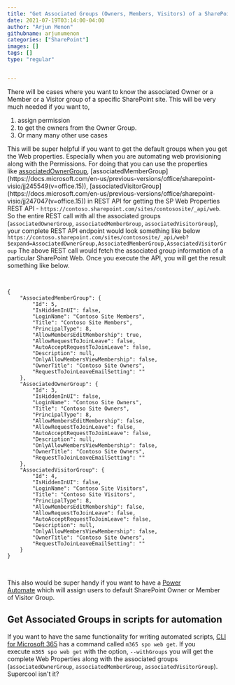 ```yaml
---
title: "Get Associated Groups (Owners, Members, Visitors) of a SharePoint Site"
date: 2021-07-19T03:14:00-04:00
author: "Arjun Menon"
githubname: arjunumenon
categories: ["SharePoint"]
images: []
tags: []
type: "regular"


---
```


There will be cases where you want to know the associated Owner or a
Member or a Visitor group of a specific SharePoint site. This will be
very much needed if you want to,

1.  assign permission
2.  to get the owners from the Owner Group.
3.  Or many many other use cases


This will be super helpful if you want to get the default groups when
you get the Web properties. Especially when you are automating web
provisioning along with the Permissions.
For doing that you can use the properties
like [associatedOwnerGroup](https://docs.microsoft.com/en-us/previous-versions/office/sharepoint-visio/jj245638(v=office.15)), [associatedMemberGroup](https://docs.microsoft.com/en-us/previous-versions/office/sharepoint-visio/jj245549(v=office.15)), [associatedVisitorGroup](https://docs.microsoft.com/en-us/previous-versions/office/sharepoint-visio/jj247047(v=office.15)) in
REST API for getting the SP Web Properties REST API
- `https://contoso.sharepoint.com/sites/contososite/_api/web`.
So the entire REST call with all the associated groups
(`associatedOwnerGroup`, `associatedMemberGroup`, `associatedVisitorGroup`), your complete REST API endpoint would look
something like below
`https://contoso.sharepoint.com/sites/contososite/_api/web?`
`$expand=AssociatedOwnerGroup,AssociatedMemberGroup,AssociatedVisitorGroup`
The above REST call would fetch the associated group information of a
particular SharePoint Web. Once you execute the API, you will get the
result something like below.
 
 

 
``` {.lia-code-sample .language-json}
{
    "AssociatedMemberGroup": {
        "Id": 5,
        "IsHiddenInUI": false,
        "LoginName": "Contoso Site Members",
        "Title": "Contoso Site Members",
        "PrincipalType": 8,
        "AllowMembersEditMembership": true,
        "AllowRequestToJoinLeave": false,
        "AutoAcceptRequestToJoinLeave": false,
        "Description": null,
        "OnlyAllowMembersViewMembership": false,
        "OwnerTitle": "Contoso Site Owners",
        "RequestToJoinLeaveEmailSetting": ""
    },
    "AssociatedOwnerGroup": {
        "Id": 3,
        "IsHiddenInUI": false,
        "LoginName": "Contoso Site Owners",
        "Title": "Contoso Site Owners",
        "PrincipalType": 8,
        "AllowMembersEditMembership": false,
        "AllowRequestToJoinLeave": false,
        "AutoAcceptRequestToJoinLeave": false,
        "Description": null,
        "OnlyAllowMembersViewMembership": false,
        "OwnerTitle": "Contoso Site Owners",
        "RequestToJoinLeaveEmailSetting": ""
    },
    "AssociatedVisitorGroup": {
        "Id": 4,
        "IsHiddenInUI": false,
        "LoginName": "Contoso Site Visitors",
        "Title": "Contoso Site Visitors",
        "PrincipalType": 8,
        "AllowMembersEditMembership": false,
        "AllowRequestToJoinLeave": false,
        "AutoAcceptRequestToJoinLeave": false,
        "Description": null,
        "OnlyAllowMembersViewMembership": false,
        "OwnerTitle": "Contoso Site Owners",
        "RequestToJoinLeaveEmailSetting": ""
    }
}
```
 

This also would be super handy if you want to have a [Power
Automate](https://flow.microsoft.com/en-us/) which will assign users to
default SharePoint Owner or Member of Visitor Group.
 
## Get Associated Groups in scripts for automation 

If you want to have the same functionality for writing automated
scripts, [CLI for Microsoft
365](https://pnp.github.io/cli-microsoft365/cmd/spo/web/web-get#options) has
a command called `m365 spo web get`. If you
execute `m365 spo web get` with
the option, `--withGroups` you
will get the complete Web Properties along with the associated groups
(`associatedOwnerGroup`, `associatedMemberGroup`, `associatedVisitorGroup`).
 
Supercool isn't it?
